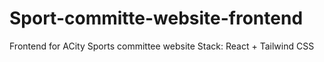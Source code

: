 # Sport-committe-website-frontend
Frontend for ACity Sports committee website
Stack: React + Tailwind CSS
